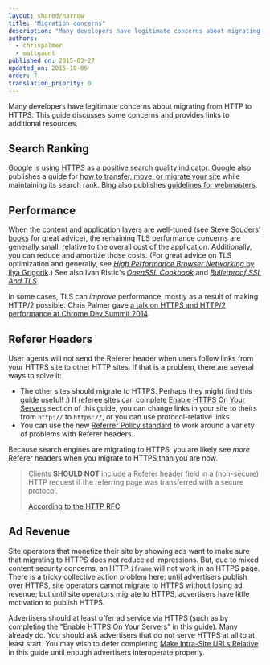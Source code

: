 ```yaml
---
layout: shared/narrow
title: "Migration concerns"
description: "Many developers have legitimate concerns about migrating from HTTP to HTTPS. This guide discusses some concerns and provides links to additional resources."
authors:
  - chrispalmer
  - mattgaunt
published_on: 2015-03-27
updated_on: 2015-10-06
order: 7
translation_priority: 0
---
```


<p class="intro">
Many developers have legitimate concerns about migrating from HTTP to HTTPS. This guide discusses some concerns and provides links to additional resources.
</p>



## Search Ranking

[Google is using HTTPS as a positive search quality
indicator](https://googlewebmastercentral.blogspot.com/2014/08/https-as-ranking-signal.html).
Google also publishes a guide for [how to transfer, move, or migrate your
site](https://support.google.com/webmasters/topic/6029673) while maintaining its
search rank. Bing also publishes [guidelines for
webmasters](http://www.bing.com/webmaster/help/webmaster-guidelines-30fba23a).

## Performance

When the content and application layers are well-tuned (see [Steve Souders'
books](https://stevesouders.com/) for great advice), the remaining TLS
performance concerns are generally small, relative to the overall cost of the
application. Additionally, you can reduce and amortize those costs. (For great
advice on TLS optimization and generally, see _[High Performance Browser
Networking](http://chimera.labs.oreilly.com/books/1230000000545)_[ by Ilya
Grigorik](http://chimera.labs.oreilly.com/books/1230000000545).) See also Ivan
Ristic's _[OpenSSL
Cookbook](https://www.feistyduck.com/books/openssl-cookbook/)_ and _[Bulletproof
SSL And TLS](https://www.feistyduck.com/books/bulletproof-ssl-and-tls/)_.

In some cases, TLS can _improve_ performance, mostly as a result of making
HTTP/2 possible. Chris Palmer gave [a talk on HTTPS and HTTP/2 performance at Chrome Dev
Summit 2014]({{site.WFBaseUrl}}/shows/cds/2014/tls-all-the-things).

## Referer Headers

User agents will not send the Referer header when users follow links from your
HTTPS site to other HTTP sites. If that is a problem, there are several ways to
solve it:

* The other sites should migrate to HTTPS. Perhaps they might find this guide
  useful! :) If referee sites can complete [Enable HTTPS On Your Servers](enable-https-on-your-servers) section of this guide, you can change
  links in your site to theirs from `http://` to `https://`, or you can use
  protocol-relative links.
* You can use the new [Referrer Policy
  standard](http://www.w3.org/TR/referrer-policy/#referrer-policy-delivery-meta)
  to work around a variety of problems with Referer headers.

Because search engines are migrating to HTTPS, you are likely see _more_ Referer
headers when you migrate to HTTPS than you are now.

<blockquote>Clients <b>SHOULD NOT</b> include a Referer header field in a (non-secure) HTTP request if the referring page was transferred with a secure protocol.
  <p>
    <a href="https://tools.ietf.org/html/rfc2616#section-15.1.3">According to the HTTP RFC</a>
  </p>
</blockquote>

## Ad Revenue

Site operators that monetize their site by showing ads want to make sure that
migrating to HTTPS does not reduce ad impressions. But, due to mixed content
security concerns, an HTTP `iframe` will not work in an HTTPS page. There is a
tricky collective action problem here: until advertisers publish over HTTPS,
site operators cannot migrate to HTTPS without losing ad revenue; but until site
operators migrate to HTTPS, advertisers have little motivation to publish HTTPS.

Advertisers should at least offer ad service via HTTPS (such as by completing
the "Enable HTTPS On Your Servers" in this guide). Many already do. You 
should ask advertisers that do not serve HTTPS at all to at least start. 
You may wish to defer completing 
[Make Intra-Site URLs Relative](make-intra-site-urls-relative) in
this guide until enough advertisers interoperate properly.

